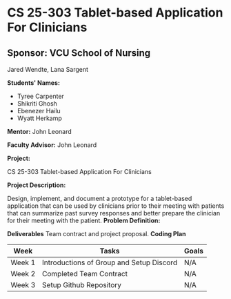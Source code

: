 # CS 25-303 Tablet-based Application For Clinicians
## Sponsor: VCU School of Nursing

Jared Wendte, Lana Sargent

**Students' Names:**
- Tyree Carpenter
- Shikriti Ghosh
- Ebenezer Hailu
- Wyatt Herkamp

**Mentor:**
John Leonard

**Faculty Advisor:**
John Leonard

**Project:**

CS 25-303 Tablet-based Application For Clinicians

**Project Description:**

Design, implement, and document a prototype for a tablet-based application that can be used by clinicians prior to their meeting with patients that can summarize past survey responses and better prepare the clinician for their meeting with the patient.
**Problem Definition:**

**Deliverables**
Team contract and project proposal.
**Coding Plan**

| Week | Tasks | Goals |
|------|-------|-------|
| Week 1 | Introductions of Group and Setup Discord | N/A |
| Week 2 | Completed Team Contract | N/A |
| Week 3 | Setup Github Repository | N/A |
